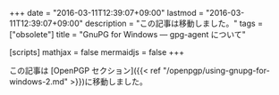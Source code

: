 +++
date = "2016-03-11T12:39:07+09:00"
lastmod = "2016-03-11T12:39:07+09:00"
description = "この記事は移動しました。"
tags = ["obsolete"]
title = "GnuPG for Windows ― gpg-agent について"

[scripts]
  mathjax = false
  mermaidjs = false
+++

この記事は [OpenPGP セクション]({{< ref "/openpgp/using-gnupg-for-windows-2.md" >}})に移動しました。
